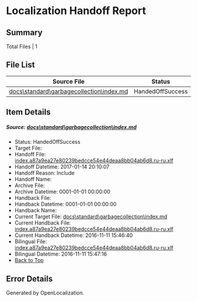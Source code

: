# <a name='report-top'></a> Localization Handoff Report

## Summary
 Total Files | 1

## File List
 Source File | Status | Details 
 ----------- | ------ | ------- 
 [docs\standard\garbagecollection\index.md](https://github.com/dotnet/docs/blob/ffc0530b2263db0e073f351aac2d539de6701ead/docs/standard/garbagecollection/index.md) | HandedOffSuccess | [Details](#4646a7e8c75315bb1a13bc5fddecd77888f6ae693389)

## Item Details
##### <a name='4646a7e8c75315bb1a13bc5fddecd77888f6ae693389'></a> Source: [docs\standard\garbagecollection\index.md](https://github.com/dotnet/docs/blob/ffc0530b2263db0e073f351aac2d539de6701ead/docs/standard/garbagecollection/index.md)
* Status: HandedOffSuccess
* Target File: 
* Handoff File: [index.a87a9ea27e80239bedcce54e44deaa8bb04ab6d8.ru-ru.xlf](https://github.com/dotnet/docs.handoff/blob/a58be6dc74a0300f3eb7a8318c148477a5f2dc3f/ol-handoff/dotnet/docs.ru-ru/master/ht-p2/index.a87a9ea27e80239bedcce54e44deaa8bb04ab6d8.ru-ru.xlf)
* Handoff Datetime: 2017-01-14 20:10:07
* Handoff Reason: Include
* Handoff Name: 
* Archive File: 
* Archive Datetime: 0001-01-01 00:00:00
* Handback File: 
* Handback Datetime: 0001-01-01 00:00:00
* Handback Name: 
* Current Target File: [docs\standard\garbagecollection\index.md](https://github.com/dotnet/docs.ru-ru/blob/9cba9a53c03964606a1f96286488952eff191f59/docs/standard/garbagecollection/index.md)
* Current Handback File: [index.a87a9ea27e80239bedcce54e44deaa8bb04ab6d8.ru-ru.xlf](https://github.com/dotnet/docs.handback/blob/791daedda0274a4e274361b54c76d50785d56a44/ol-handback/dotnet/docs.ru-ru/master/ht-p1/index.a87a9ea27e80239bedcce54e44deaa8bb04ab6d8.ru-ru.xlf)
* Current Handback Datetime: 2016-11-11 15:46:40
* Bilingual File: [index.a87a9ea27e80239bedcce54e44deaa8bb04ab6d8.ru-ru.xlf](https://github.com/dotnet/docs.handback/blob/791daedda0274a4e274361b54c76d50785d56a44/ol-handback/dotnet/docs.ru-ru/master/ht-p1/index.a87a9ea27e80239bedcce54e44deaa8bb04ab6d8.ru-ru.xlf)
* Bilingual Datetime: 2016-11-11 15:47:16
* [Back to Top](#report-top)


## Error Details

Generated by OpenLocalization.
